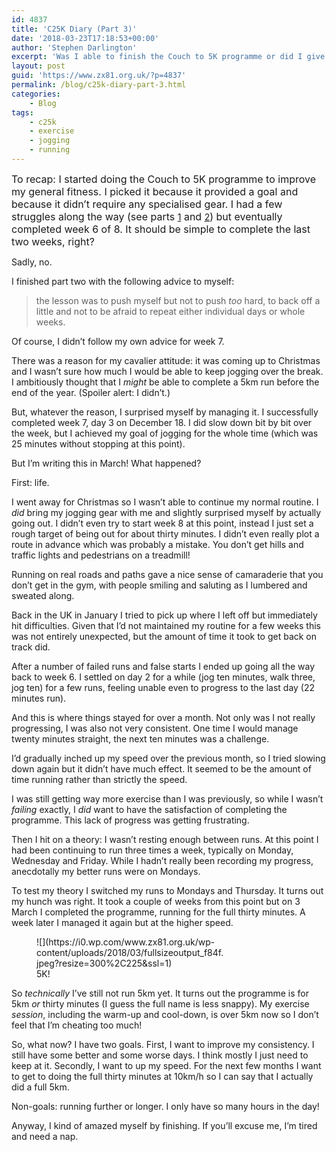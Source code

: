 ```yaml
---
id: 4837
title: 'C25K Diary (Part 3)'
date: '2018-03-23T17:18:53+00:00'
author: 'Stephen Darlington'
excerpt: 'Was I able to finish the Couch to 5K programme or did I give up like the couch-potato that I am?'
layout: post
guid: 'https://www.zx81.org.uk/?p=4837'
permalink: /blog/c25k-diary-part-3.html
categories:
    - Blog
tags:
    - c25k
    - exercise
    - jogging
    - running
---
```


<span style="font-size: 16px; font-weight: 400;">To recap: I started doing the Couch to 5K programme to improve my general fitness. I picked it because it provided a goal and because it didn’t require any specialised gear. I had a few struggles along the way (see parts </span>[1](https://www.zx81.org.uk/blog/c25k-diary.html)<span style="font-size: 16px; font-weight: 400;"> and </span>[2](https://www.zx81.org.uk/blog/c25k-diary-part-2.html)<span style="font-size: 16px; font-weight: 400;">) but eventually completed week 6 of 8. It should be simple to complete the last two weeks, right?</span>

Sadly, no.

I finished part two with the following advice to myself:

> the lesson was to push myself but not to push *too* hard, to back off a little and not to be afraid to repeat either individual days or whole weeks.

Of course, I didn’t follow my own advice for week 7.

There was a reason for my cavalier attitude: it was coming up to Christmas and I wasn’t sure how much I would be able to keep jogging over the break. I ambitiously thought that I *might* be able to complete a 5km run before the end of the year. (Spoiler alert: I didn’t.)

But, whatever the reason, I surprised myself by managing it. I successfully completed week 7, day 3 on December 18. I did slow down bit by bit over the week, but I achieved my goal of jogging for the whole time (which was 25 minutes without stopping at this point).

But I’m writing this in March! What happened?

First: life.

I went away for Christmas so I wasn’t able to continue my normal routine. I *did* bring my jogging gear with me and slightly surprised myself by actually going out. I didn’t even try to start week 8 at this point, instead I just set a rough target of being out for about thirty minutes. I didn’t even really plot a route in advance which was probably a mistake. You don’t get hills and traffic lights and pedestrians on a treadmill!

Running on real roads and paths gave a nice sense of camaraderie that you don’t get in the gym, with people smiling and saluting as I lumbered and sweated along.

Back in the UK in January I tried to pick up where I left off but immediately hit difficulties. Given that I’d not maintained my routine for a few weeks this was not entirely unexpected, but the amount of time it took to get back on track did.

After a number of failed runs and false starts I ended up going all the way back to week 6. I settled on day 2 for a while (jog ten minutes, walk three, jog ten) for a few runs, feeling unable even to progress to the last day (22 minutes run).

And this is where things stayed for over a month. Not only was I not really progressing, I was also not very consistent. One time I would manage twenty minutes straight, the next ten minutes was a challenge.

I’d gradually inched up my speed over the previous month, so I tried slowing down again but it didn’t have much effect. It seemed to be the amount of time running rather than strictly the speed.

I was still getting way more exercise than I was previously, so while I wasn’t *failing* exactly, I *did* want to have the satisfaction of completing the programme. This lack of progress was getting frustrating.

Then I hit on a theory: I wasn’t resting enough between runs. At this point I had been continuing to run three times a week, typically on Monday, Wednesday and Friday. While I hadn’t really been recording my progress, anecdotally my better runs were on Mondays.

To test my theory I switched my runs to Mondays and Thursday. It turns out my hunch was right. It took a couple of weeks from this point but on 3 March I completed the programme, running for the full thirty minutes. A week later I managed it again but at the higher speed.

<figure aria-describedby="caption-attachment-4839" class="wp-caption alignleft" id="attachment_4839" style="width: 300px">![](https://i0.wp.com/www.zx81.org.uk/wp-content/uploads/2018/03/fullsizeoutput_f84f.jpeg?resize=300%2C225&ssl=1)<figcaption class="wp-caption-text" id="caption-attachment-4839">5K!</figcaption></figure>

So *technically* I’ve still not run 5km yet. It turns out the programme is for 5km *or* thirty minutes (I guess the full name is less snappy). My exercise *session*, including the warm-up and cool-down, is over 5km now so I don’t feel that I’m cheating too much!

So, what now? I have two goals. First, I want to improve my consistency. I still have some better and some worse days. I think mostly I just need to keep at it. Secondly, I want to up my speed. For the next few months I want to get to doing the full thirty minutes at 10km/h so I can say that I actually did a full 5km.

Non-goals: running further or longer. I only have so many hours in the day!

Anyway, I kind of amazed myself by finishing. If you’ll excuse me, I’m tired and need a nap.